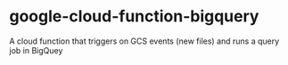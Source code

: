 # google-cloud-function-bigquery
A cloud function that triggers on GCS events (new files) and runs a query job in BigQuey
